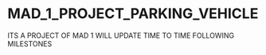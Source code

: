 # MAD_1_PROJECT_PARKING_VEHICLE
ITS A PROJECT OF MAD 1 WILL UPDATE TIME TO TIME FOLLOWING MILESTONES
